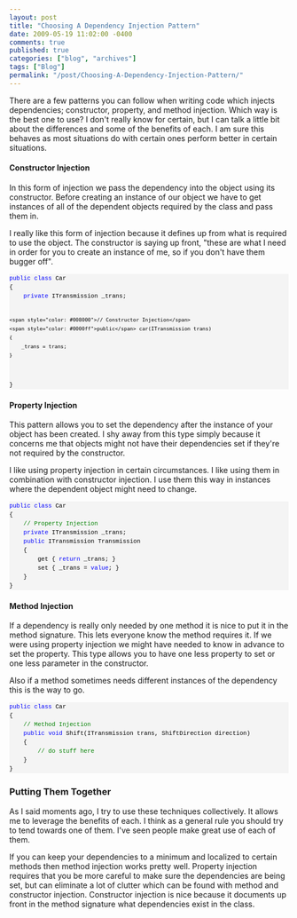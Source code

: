 ```yaml
---
layout: post
title: "Choosing A Dependency Injection Pattern"
date: 2009-05-19 11:02:00 -0400
comments: true
published: true
categories: ["blog", "archives"]
tags: ["Blog"]
permalink: "/post/Choosing-A-Dependency-Injection-Pattern/"
---
```

<!-- more -->

<p>There are a few patterns you can follow when writing code which injects dependencies; constructor, property, and method injection. Which way is the best one to use? I don't really know for certain, but I can talk a little bit about the differences and some of the benefits of each. I am sure this behaves as most situations do with certain ones perform better in certain situations.</p>
<h4>Constructor Injection</h4>
<p>In this form of injection we pass the dependency into the object using its constructor. Before creating an instance of our object we have to get instances of all of the dependent objects required by the class and pass them in.</p>
<p>I really like this form of injection because it defines up from what is required to use the object. The constructor is saying up front, "these are what I need in order for you to create an instance of me, so if you don't have them bugger off".</p>
<div>
<pre style="line-height: 12pt; background-color: #f4f4f4; margin: 0em; width: 100%; font-family: consolas, 'Courier New', courier, monospace; color: black; font-size: 8pt; overflow: visible; border-style: none; padding: 0px;"><span style="color: #0000ff">public</span> <span style="color: #0000ff">class</span> Car
{
    <span style="color: #0000ff">private</span> ITransmission _trans;
    
    <span style="color: #008000">// Constructor Injection</span>
    <span style="color: #0000ff">public</span> car(ITransmission trans)
    {
        _trans = trans;
    }
}</pre>
</div>
<h4>Property Injection</h4>
<p>This pattern allows you to set the dependency after the instance of your object has been created. I shy away from this type simply because it concerns me that objects might not have their dependencies set if they're not required by the constructor.</p>
<p>I like using property injection in certain circumstances. I like using them in combination with constructor injection. I use them this way in instances where the dependent object might need to change.</p>
<div>
<pre style="line-height: 12pt; background-color: #f4f4f4; margin: 0em; width: 100%; font-family: consolas, 'Courier New', courier, monospace; color: black; font-size: 8pt; overflow: visible; border-style: none; padding: 0px;"><span style="color: #0000ff">public</span> <span style="color: #0000ff">class</span> Car
{
    <span style="color: #008000">// Property Injection</span>
    <span style="color: #0000ff">private</span> ITransmission _trans;
    <span style="color: #0000ff">public</span> ITransmission Transmission
    {
        get { <span style="color: #0000ff">return</span> _trans; }
        set { _trans = <span style="color: #0000ff">value</span>; }
    }
}</pre>
</div>
<h4>Method Injection</h4>
<p>If a dependency is really only needed by one method it is nice to put it in the method signature. This lets everyone know the method requires it. If we were using property injection we might have needed to know in advance to set the property. This type allows you to have one less property to set or one less parameter in the constructor.</p>
<p>Also if a method sometimes needs different instances of the dependency this is the way to go.</p>
<div>
<pre style="line-height: 12pt; background-color: #f4f4f4; margin: 0em; width: 100%; font-family: consolas, 'Courier New', courier, monospace; color: black; font-size: 8pt; overflow: visible; border-style: none; padding: 0px;"><span style="color: #0000ff">public</span> <span style="color: #0000ff">class</span> Car
{    
    <span style="color: #008000">// Method Injection</span>
    <span style="color: #0000ff">public</span> <span style="color: #0000ff">void</span> Shift(ITransmission trans, ShiftDirection direction)
    {
        <span style="color: #008000">// do stuff here</span>
    }
}</pre>
</div>
<h3>Putting Them Together</h3>
<p>As I said moments ago, I try to use these techniques collectively. It allows me to leverage the benefits of each. I think as a general rule you should try to tend towards one of them. I've seen people make great use of each of them.</p>
<p>If you can keep your dependencies to a minimum and localized to certain methods then method injection works pretty well. Property injection requires that you be more careful to make sure the dependencies are being set, but can eliminate a lot of clutter which can be found with method and constructor injection. Constructor injection is nice because it documents up front in the method signature what dependencies exist in the class.</p>
